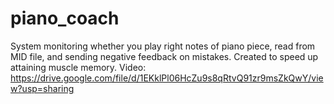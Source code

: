 # piano_coach
System monitoring whether you play right notes of piano piece, read from MID file, and sending negative feedback on mistakes. Created to speed up attaining muscle memory.
Video:
https://drive.google.com/file/d/1EKklPl06HcZu9s8qRtvQ91zr9msZkQwY/view?usp=sharing

